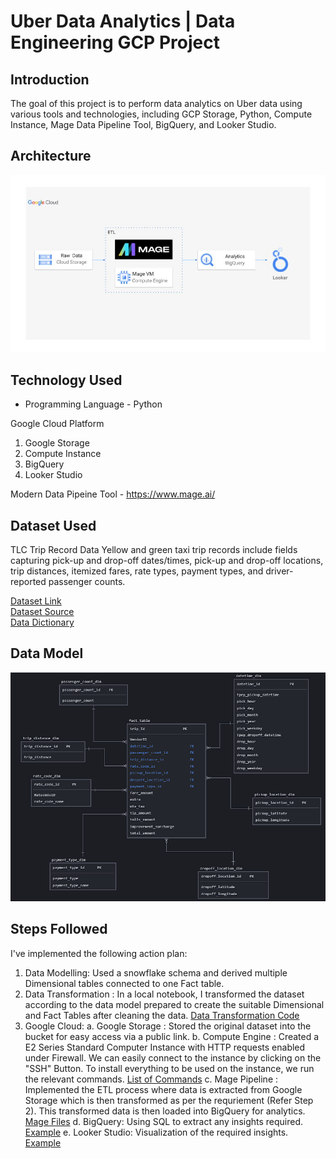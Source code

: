 # Uber Data Analytics | Data Engineering GCP Project

## Introduction

The goal of this project is to perform data analytics on Uber data using various tools and technologies, including GCP Storage, Python, Compute Instance, Mage Data Pipeline Tool, BigQuery, and Looker Studio.

## Architecture 
<img src="architecture.jpg">

## Technology Used
- Programming Language - Python

Google Cloud Platform
1. Google Storage
2. Compute Instance 
3. BigQuery
4. Looker Studio

Modern Data Pipeine Tool - https://www.mage.ai/

## Dataset Used
TLC Trip Record Data
Yellow and green taxi trip records include fields capturing pick-up and drop-off dates/times, pick-up and drop-off locations, trip distances, itemized fares, rate types, payment types, and driver-reported passenger counts. 

[Dataset Link](https://github.com/iM7d4/Uber-Data-Analytics---Data-Engineering-GCP-Project/blob/main/data/uber_data.csv) <br>
[Dataset Source](https://www.nyc.gov/site/tlc/about/tlc-trip-record-data.page) <br>
[Data Dictionary](https://www.nyc.gov/assets/tlc/downloads/pdf/data_dictionary_trip_records_yellow.pdf)

## Data Model
<img src="Data_Model.png">

## Steps Followed
I've implemented the following action plan: 
1. Data Modelling: Used a snowflake schema and derived multiple Dimensional tables connected to one Fact table.
2. Data Transformation : In a local notebook, I transformed the dataset according to the data model prepared to create the suitable Dimensional and Fact Tables after cleaning the data. [Data Transformation Code](https://github.com/iM7d4/Uber-Data-Analytics---Data-Engineering-GCP-Project/blob/main/Uber%20Data%20Pipeline.ipynb)
3. Google Cloud: 
		a. Google Storage : Stored the original dataset into the bucket for easy access via a public link.
		b. Compute Engine : Created a E2 Series Standard Computer Instance with HTTP requests enabled under Firewall. We can easily connect to the instance by clicking on the "SSH" Button. To install everything to be used on the instance, we run the relevant commands. [List of Commands](https://github.com/iM7d4/Uber-Data-Analytics---Data-Engineering-GCP-Project/blob/main/commands.txt)
		c. Mage Pipeline : Implemented the ETL process where data is extracted from Google Storage which is then transformed as per the requriement (Refer Step 2). This transformed data is then loaded into BigQuery for analytics. [Mage Files](https://github.com/iM7d4/Uber-Data-Analytics---Data-Engineering-GCP-Project/tree/main/mage-files)
		d. BigQuery: Using SQL to extract any insights required. [Example](https://github.com/iM7d4/Uber-Data-Analytics---Data-Engineering-GCP-Project/blob/main/Analysis_queries.sql)
		e. Looker Studio: Visualization of the required insights. [Example](https://github.com/iM7d4/Uber-Data-Analytics---Data-Engineering-GCP-Project/blob/main/Visualization.png)
												

